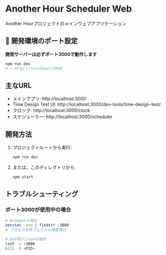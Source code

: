 # Another Hour Scheduler Web

Another Hourプロジェクトのメインウェブアプリケーション

## 🚨 開発環境のポート設定

**開発サーバーは必ずポート3000で動作します**

```bash
npm run dev
# → http://localhost:3000
```

## 主なURL

- メインアプリ: http://localhost:3000
- Time Design Test UI: http://localhost:3000/dev-tools/time-design-test/
- クロック: http://localhost:3000/clock
- スケジューラー: http://localhost:3000/scheduler

## 開発方法

1. プロジェクトルートから実行:
   ```bash
   npm run dev
   ```

2. または、このディレクトリから:
   ```bash
   npm start
   ```

## トラブルシューティング

### ポート3000が使用中の場合
```bash
# Windowsの場合
netstat -ano | findstr :3000
# プロセスを終了してから再度実行

# macOS/Linuxの場合
lsof -i :3000
kill -9 <PID>
``` 